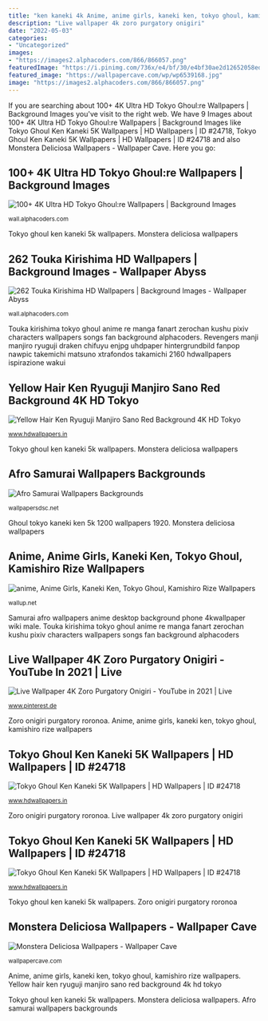 ```yaml
---
title: "ken kaneki 4k Anime, anime girls, kaneki ken, tokyo ghoul, kamishiro rize wallpapers"
description: "Live wallpaper 4k zoro purgatory onigiri"
date: "2022-05-03"
categories:
- "Uncategorized"
images:
- "https://images2.alphacoders.com/866/866057.png"
featuredImage: "https://i.pinimg.com/736x/e4/bf/30/e4bf30ae2d12652058ed7df4895560b9.jpg"
featured_image: "https://wallpapercave.com/wp/wp6539168.jpg"
image: "https://images2.alphacoders.com/866/866057.png"
---
```


If you are searching about 100+ 4K Ultra HD Tokyo Ghoul:re Wallpapers | Background Images you've visit to the right web. We have 9 Images about 100+ 4K Ultra HD Tokyo Ghoul:re Wallpapers | Background Images like Tokyo Ghoul Ken Kaneki 5K Wallpapers | HD Wallpapers | ID #24718, Tokyo Ghoul Ken Kaneki 5K Wallpapers | HD Wallpapers | ID #24718 and also Monstera Deliciosa Wallpapers - Wallpaper Cave. Here you go:

## 100+ 4K Ultra HD Tokyo Ghoul:re Wallpapers | Background Images

![100+ 4K Ultra HD Tokyo Ghoul:re Wallpapers | Background Images](https://images6.alphacoders.com/910/thumb-1920-910149.jpg "100+ 4k ultra hd tokyo ghoul:re wallpapers")

<small>wall.alphacoders.com</small>

Tokyo ghoul ken kaneki 5k wallpapers. Monstera deliciosa wallpapers

## 262 Touka Kirishima HD Wallpapers | Background Images - Wallpaper Abyss

![262 Touka Kirishima HD Wallpapers | Background Images - Wallpaper Abyss](https://images2.alphacoders.com/866/866057.png "Afro samurai wallpapers backgrounds")

<small>wall.alphacoders.com</small>

Touka kirishima tokyo ghoul anime re manga fanart zerochan kushu pixiv characters wallpapers songs fan background alphacoders. Revengers manji manjiro ryuguji draken chifuyu enjpg uhdpaper hintergrundbild fanpop nawpic takemichi matsuno xtrafondos takamichi 2160 hdwallpapers ispirazione wakui

## Yellow Hair Ken Ryuguji Manjiro Sano Red Background 4K HD Tokyo

![Yellow Hair Ken Ryuguji Manjiro Sano Red Background 4K HD Tokyo](https://www.hdwallpapers.in/download/yellow_hair_ken_ryuguji_manjiro_sano_red_background_4k_hd_tokyo_revengers-1280x720.jpg "262 touka kirishima hd wallpapers")

<small>www.hdwallpapers.in</small>

Tokyo ghoul ken kaneki 5k wallpapers. Monstera deliciosa wallpapers

## Afro Samurai Wallpapers Backgrounds

![Afro Samurai Wallpapers Backgrounds](http://wallpapersdsc.net/wp-content/uploads/2017/04/Afro-Samurai-HD-Wallpaper.jpg "Tokyo ghoul ken kaneki 5k wallpapers")

<small>wallpapersdsc.net</small>

Ghoul tokyo kaneki ken 5k 1200 wallpapers 1920. Monstera deliciosa wallpapers

## Anime, Anime Girls, Kaneki Ken, Tokyo Ghoul, Kamishiro Rize Wallpapers

![anime, Anime Girls, Kaneki Ken, Tokyo Ghoul, Kamishiro Rize Wallpapers](http://wallup.net/wp-content/uploads/2016/04/10/308897-anime-anime_girls-Kaneki_Ken-Tokyo_Ghoul-Kamishiro_Rize.jpg "Samurai afro wallpapers anime desktop background phone 4kwallpaper wiki male")

<small>wallup.net</small>

Samurai afro wallpapers anime desktop background phone 4kwallpaper wiki male. Touka kirishima tokyo ghoul anime re manga fanart zerochan kushu pixiv characters wallpapers songs fan background alphacoders

## Live Wallpaper 4K Zoro Purgatory Onigiri - YouTube In 2021 | Live

![Live Wallpaper 4K Zoro Purgatory Onigiri - YouTube in 2021 | Live](https://i.pinimg.com/736x/e4/bf/30/e4bf30ae2d12652058ed7df4895560b9.jpg "Ghoul kaneki ken rize kamishiro psikopat touka wallup wallhere movil ghuol vivono kirishima getwallpapers")

<small>www.pinterest.de</small>

Zoro onigiri purgatory roronoa. Anime, anime girls, kaneki ken, tokyo ghoul, kamishiro rize wallpapers

## Tokyo Ghoul Ken Kaneki 5K Wallpapers | HD Wallpapers | ID #24718

![Tokyo Ghoul Ken Kaneki 5K Wallpapers | HD Wallpapers | ID #24718](https://www.hdwallpapers.in/download/tokyo_ghoul_ken_kaneki_5k-1920x1200.jpg "Monstera deliciosa wallpapers")

<small>www.hdwallpapers.in</small>

Zoro onigiri purgatory roronoa. Live wallpaper 4k zoro purgatory onigiri

## Tokyo Ghoul Ken Kaneki 5K Wallpapers | HD Wallpapers | ID #24718

![Tokyo Ghoul Ken Kaneki 5K Wallpapers | HD Wallpapers | ID #24718](https://www.hdwallpapers.in/download/tokyo_ghoul_ken_kaneki_5k-720x1280.jpg "Tokyo ghoul ken kaneki 5k wallpapers")

<small>www.hdwallpapers.in</small>

Tokyo ghoul ken kaneki 5k wallpapers. Zoro onigiri purgatory roronoa

## Monstera Deliciosa Wallpapers - Wallpaper Cave

![Monstera Deliciosa Wallpapers - Wallpaper Cave](https://wallpapercave.com/wp/wp6539168.jpg "Tokyo ghoul ken kaneki 5k wallpapers")

<small>wallpapercave.com</small>

Anime, anime girls, kaneki ken, tokyo ghoul, kamishiro rize wallpapers. Yellow hair ken ryuguji manjiro sano red background 4k hd tokyo

Tokyo ghoul ken kaneki 5k wallpapers. Monstera deliciosa wallpapers. Afro samurai wallpapers backgrounds
